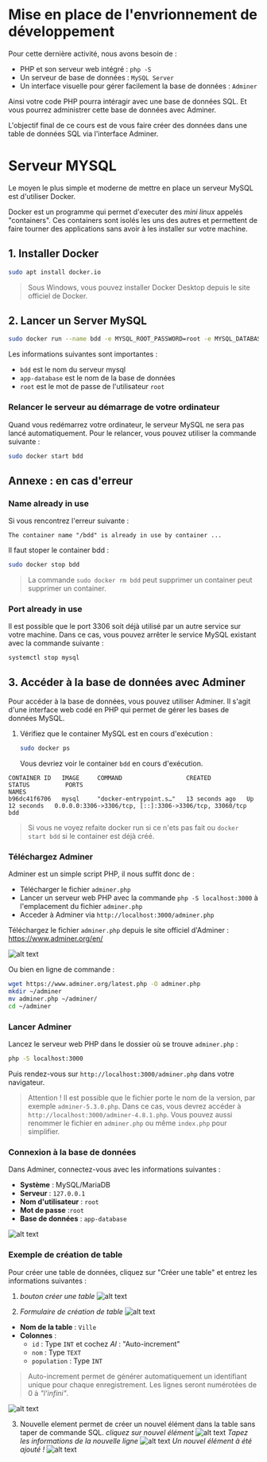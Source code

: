 # Mise en place de l'envrionnement de développement

Pour cette dernière activité, nous avons besoin de : 
- PHP et son serveur web intégré : `php -S`
- Un serveur de base de données : `MySQL Server`
- Un interface visuelle pour gérer facilement la base de données : `Adminer`

Ainsi votre code PHP pourra intéragir avec une base de données SQL. Et vous pourrez administrer cette base de données avec Adminer.

L'objectif final de ce cours est de vous faire créer des données dans une table de données SQL via l'interface Adminer.

# Serveur MYSQL
Le moyen le plus simple et moderne de mettre en place un serveur MySQL est d'utiliser Docker.

Docker est un programme qui permet d'executer des *mini linux* appelés "containers". Ces containers sont isolés les uns des autres et permettent de faire tourner des applications sans avoir à les installer sur votre machine.

## 1. Installer Docker
```bash
sudo apt install docker.io
```
> Sous Windows, vous pouvez installer Docker Desktop depuis le site officiel de Docker.

## 2. Lancer un Server MySQL
```bash
sudo docker run --name bdd -e MYSQL_ROOT_PASSWORD=root -e MYSQL_DATABASE=app-database --rm -d -p 3306:3306 mysql
```
Les informations suivantes sont importantes :
- `bdd` est le nom du serveur mysql
- `app-database` est le nom de la base de données
- `root` est le mot de passe de l'utilisateur `root`

### Relancer le serveur au démarrage de votre ordinateur
Quand vous redémarrez votre ordinateur, le serveur MySQL ne sera pas lancé automatiquement. Pour le relancer, vous pouvez utiliser la commande suivante :
```bash
sudo docker start bdd
```

## Annexe : en cas d'erreur

### Name already in use
Si vous rencontrez l'erreur suivante :
```
The container name "/bdd" is already in use by container ...
```

Il faut stoper le container bdd :
```bash
sudo docker stop bdd
```

> La commande `sudo docker rm bdd` peut supprimer un container peut supprimer un container.

### Port already in use
Il est possible que le port 3306 soit déjà utilisé par un autre service sur votre machine. Dans ce cas, vous pouvez arrêter le service MySQL existant avec la commande suivante :
```
systemctl stop mysql
```



## 3. Accéder à la base de données avec Adminer
Pour accéder à la base de données, vous pouvez utiliser Adminer. Il s'agit d'une interface web codé en PHP qui permet de gérer les bases de données MySQL.

1. Vérifiez que le container MySQL est en cours d'exécution :
   ```bash
   sudo docker ps
   ```
   Vous devriez voir le container `bdd` en cours d'exécution.
```
CONTAINER ID   IMAGE     COMMAND                  CREATED          STATUS          PORTS                                                    NAMES
b96dc41f6706   mysql     "docker-entrypoint.s…"   13 seconds ago   Up 12 seconds   0.0.0.0:3306->3306/tcp, [::]:3306->3306/tcp, 33060/tcp   bdd
```

> Si vous ne voyez refaite docker run si ce n'ets pas fait ou `docker start bdd` si le container est déjà créé.

### Téléchargez Adminer
Adminer est un simple script PHP, il nous suffit donc de :
- Télécharger le fichier `adminer.php`
- Lancer un serveur web PHP avec la commande `php -S localhost:3000` à l'emplacement du fichier `adminer.php`
- Acceder à Adminer via `http://localhost:3000/adminer.php`

Téléchargez le fichier `adminer.php` depuis le site officiel d'Adminer : https://www.adminer.org/en/

![alt text](image.png)

Ou bien en ligne de commande :
```bash
wget https://www.adminer.org/latest.php -O adminer.php
mkdir ~/adminer
mv adminer.php ~/adminer/
cd ~/adminer
```

### Lancer Adminer
Lancez le serveur web PHP dans le dossier où se trouve `adminer.php` :
```bash
php -S localhost:3000
```

Puis rendez-vous sur `http://localhost:3000/adminer.php` dans votre navigateur.

> Attention ! Il est possible que le fichier porte le nom de la version, par exemple `adminer-5.3.0.php`. Dans ce cas, vous devrez accéder à `http://localhost:3000/adminer-4.8.1.php`.
> Vous pouvez aussi renommer le fichier en `adminer.php` ou même `index.php` pour simplifier.

### Connexion à la base de données
Dans Adminer, connectez-vous avec les informations suivantes :
- **Système** : MySQL/MariaDB
- **Serveur** : `127.0.0.1`
- **Nom d'utilisateur** : `root`
- **Mot de passe** :`root`
- **Base de données** : `app-database`

![alt text](image-1.png)

### Exemple de création de table
Pour créer une table de données, cliquez sur "Créer une table" et entrez les informations suivantes :

1. *bouton créer une table*
![alt text](image-2.png)

2. *Formulaire de création de table*
![alt text](image-3.png)
- **Nom de la table** : `Ville`
- **Colonnes** :
    - `id` : Type `INT` et cochez *AI* : "Auto-increment"
    - `nom` : Type `TEXT`
    - `population` : Type `INT`

> Auto-increment permet de générer automatiquement un identifiant unique pour chaque enregistrement. Les lignes seront numérotées de 0 à *"l'infini"*.

![alt text](image-4.png)

3. Nouvelle element permet de créer un nouvel élément dans la table sans taper de commande SQL.
*cliquez sur nouvel élément*
![alt text](image-5.png)
*Tapez les informations de la nouvelle ligne*
![alt text](image-6.png)
*Un nouvel élément à été ajouté !*
![alt text](image-7.png)